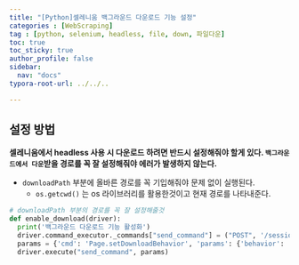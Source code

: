 ```yaml
---
title: "[Python]셀레니움 백그라운드 다운로드 기능 설정"
categories : [WebScraping]
tag : [python, selenium, headless, file, down, 파일다운]
toc: true
toc_sticky: true
author_profile: false
sidebar:
  nav: "docs"
typora-root-url: ../../..

---
```




## 설정 방법

**셀레니움에서 headless 사용 시 다운로드 하려면 반드시 설정해줘야 할게 있다.
`백그라운드에서 다운`받을 경로를 꼭 잘 설정해줘야 에러가 발생하지 않는다.**

* `downloadPath` 부분에 올바른 경로를 꼭 기입해줘야 문제 없이 실행된다.
  * `os.getcwd()` 는 os 라이브러리를 활용한것이고 현재 경로를 나타내준다.

```python
# downloadPath 부분의 경로를 꼭 잘 설정해줄것
def enable_download(driver): 
  print('백그라운드 다운로드 기능 활성화')
  driver.command_executor._commands["send_command"] = ("POST", '/session/$sessionId/chromium/send_command')
  params = {'cmd': 'Page.setDownloadBehavior', 'params': {'behavior': 'allow', 'downloadPath': os.getcwd()}}
  driver.execute("send_command", params)
```

